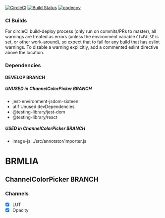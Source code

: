 [![CircleCI](https://circleci.com/gh/Brmlia/brmlia.svg?style=svg)](https://circleci.com/gh/Brmlia/brmlia)
[![Build Status](https://travis-ci.org/Brmlia/brmlia.svg?branch=master)](https://travis-ci.org/Brmlia/brmlia)
[![codecov](https://codecov.io/gh/Brmlia/brmlia/branch/master/graph/badge.svg)](https://codecov.io/gh/Brmlia/brmlia)

### CI Builds

For circleCI build-deploy process (only run on commits/PRs to master), all warnings are treated as errors (unless
the environment variable `CI=FALSE` is set, or other work-around), so expect
that to fail for any build that has eslint warnings. To disable a warning
explicitly, add a commented eslint directive above the location.

### Dependencies
#### DEVELOP BRANCH
##### UNUSED in ChannelColorPicker BRANCH
* jest-environment-jsdom-sixteen
* utif
Unused devDependencies
* @testing-library/jest-dom
* @testing-library/react

##### USED in ChannelColorPicker BRANCH
* image-js: ./src/annotator/importer.js

# BRMLIA
## ChannelColorPicker BRANCH
### Channels
- [x] LUT
- [x] Opacity
